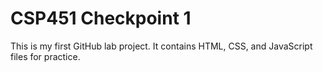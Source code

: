 # CSP451 Checkpoint 1
This is my first GitHub lab project.
It contains HTML, CSS, and JavaScript files for practice.

